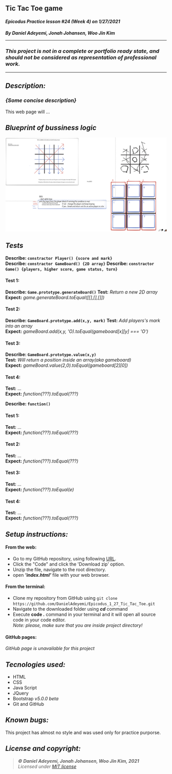 ## Tic Tac Toe game
#### *Epicodus Practice lesson #24 (Week 4) on 1/27/2021*
***By Daniel Adeyemi, Jonah Johansen,  Woo Jin Kim***
___
### *This project is not in a complete or portfolio ready state, and should not be considered as representation of professional work.*
---
## *Description:*
### *{Some concise description}* 
This web page will ...

## *Blueprint of bussiness logic*
![img](img/whiteboard.png)

## *Tests*

**Describe: `constractor Player() {score and mark}`**   
**Describe: `constractor GameBoard() {2D array}`**
**Describe: `constractor Game() {players, higher score, game status, turn}`**      
#### Test 1:
**Describe: `Game.prototype.generateBoard()`**
**Test:** *Return a new 2D array*   
**Expect:** *game.generateBoard.toEqual([[],[],[]])* 
#### Test 2:  
**Describe: `GameBoard.prototype.add(x,y, mark)`** 
**Test:** *Add players's mark into an array*   
**Expect:** *gameBoard.add(x,y, 'O).toEqual(gameboard[x][y] === 'O')* 
#### Test 3:
**Describe: `GameBoard.prototype.value(x,y)`**   
**Test:** *Will return a position inside an array(aka gameboard)*   
**Expect:** *gameBoard.value(2,0).toEqual(gameboard[2][0])*   
#### Test 4:   
**Test:** *...*   
**Expect:** *function(???).toEqual(???)* 

**Describe: `function()`**   
#### Test 1:
**Test:** *...*   
**Expect:** *function(???).toEqual(???)* 
#### Test 2:   
**Test:** *...*   
**Expect:** *function(???).toEqual(???)* 
#### Test 3:   
**Test:** *...*   
**Expect:** *function(???).toEqual(e)*   
#### Test 4:   
**Test:** *...*   
**Expect:** *function(???).toEqual(???)* 

## *Setup instructions:*
#### From the web:
* Go to my GitHub repository, using following [URL](https://github.com/DanielAdeyemi/Epicodus_1_27_Tic_Tac_Toe.git).
* Click the "Code" and click the 'Download zip' option.
* Unzip the file, navigate to the root directory.
* open ***'index.html'*** file with your web browser.
#### From the terminal: 
* Clone my repository from GitHub using `git clone https://github.com/DanielAdeyemi/Epicodus_1_27_Tic_Tac_Toe.git`
* Navigate to the downloaded folder using ***cd*** command
* Execute **code .** command in your terminal and it will open all source code in your code editor.    
*Note: please, make sure that you are inside project directory!*
#### GitHub pages:
*GitHub page is unavailable for this project*

## *Tecnologies used:*
* HTML
* CSS
* Java Script
* JQuery
* Bootstrap *v5.0.0 beta*
* Git and GitHub

## *Known bugs:*
This project has almost no style and was used only for practice purporse.

## *License and copyright:*

> ***© Daniel Adeyemi, Jonah Johansen,  Woo Jin Kim, 2021***   
> *Licensed under [MIT license](https://mit-license.org/)*